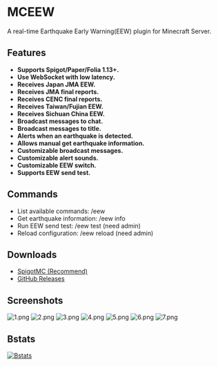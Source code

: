 # MCEEW

A real-time Earthquake Early Warning(EEW) plugin for Minecraft Server.

## Features

* **Supports Spigot/Paper/Folia 1.13+.**
* **Use WebSocket with low latency.**
* **Receives Japan JMA EEW.**
* **Receives JMA final reports.**
* **Receives CENC final reports.**
* **Receives Taiwan/Fujian EEW.**
* **Receives Sichuan China EEW.**
* **Broadcast messages to chat.**
* **Broadcast messages to title.**
* **Alerts when an earthquake is detected.**
* **Allows manual get earthquake information.**
* **Customizable broadcast messages.**
* **Customizable alert sounds.**
* **Customizable EEW switch.**
* **Supports EEW send test.**

## Commands

* List available commands: /eew
* Get earthquake information: /eew info
* Run EEW send test: /eew test (need admin)
* Reload configuration: /eew reload (need admin)

## Downloads

* [SpigotMC (Recommend)](https://acg.kr/mceew)
* [GitHub Releases](https://github.com/TenkyuChimata/MCEEW/releases/latest)

## Screenshots

![1.png](https://s2.loli.net/2024/02/29/IwmO7C4foXhk2ZP.png)
![2.png](https://s2.loli.net/2024/02/29/G9EjJDSUtwyVgMQ.png)
![3.png](https://s2.loli.net/2024/02/29/kUsoMQPlBz98DcW.png)
![4.png](https://s2.loli.net/2024/02/29/ncFAuWD4wEsqIah.png)
![5.png](https://s2.loli.net/2024/04/03/QltcV4RZfe8kwIm.png)
![6.png](https://s2.loli.net/2024/02/29/OSGKuyq9zE8ChTY.png)
![7.png](https://s2.loli.net/2024/02/29/tuXgnVqkrxQoYGJ.png)

## Bstats

[![Bstats](https://bstats.org/signatures/bukkit/MCEEW.svg)](https://bstats.org/plugin/bukkit/MCEEW/17261)
